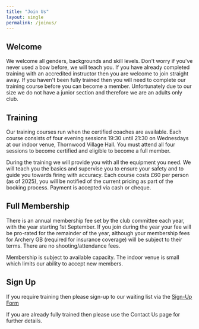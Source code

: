 ```yaml
---
title: "Join Us"
layout: single
permalink: /joinus/
---
```


## Welcome
We welcome all genders, backgrounds and skill levels. Don't worry if you've never used a bow before, we will teach you. If you have already completed training with an accredited instructor then you are welcome to join straight away.  If you haven't been fully trained then you will need to complete our training course before you can become a member.  Unfortunately due to our size we do not have a junior section and therefore we are an adults only club.

## Training
Our training courses run when the certified coaches are available. Each course consists of four evening sessions 19:30 until 21:30 on Wednesdays at our indoor venue, Thornwood Village Hall. You must attend all four sessions to become certified and eligible to become a full member.

During the training we will provide you with all the equipment you need. We will teach you the basics and supervise you to ensure your safety and to guide you towards firing with accuracy.  Each course costs £60 per person (as of 2025), you will be notified of the current pricing as part of the booking process. Payment is accepted via cash or cheque.

## Full Membership
There is an annual membership fee set by the club committee each year, with the year starting 1st September. If you join during the year your fee will be pro-rated for the remainder of the year, although your membership fees for Archery GB (required for insurance coverage) will be subject to their terms. There are no shooting/attendance fees.

Membership is subject to available capacity. The indoor venue is small which limits our ability to accept new members.

## Sign Up
If you require training then please sign-up to our waiting list via the <a href="https://forms.gle/L34kwFCfwyyqxzTD6">Sign-Up Form</a>

If you are already fully trained then please use the Contact Us page for further details.



